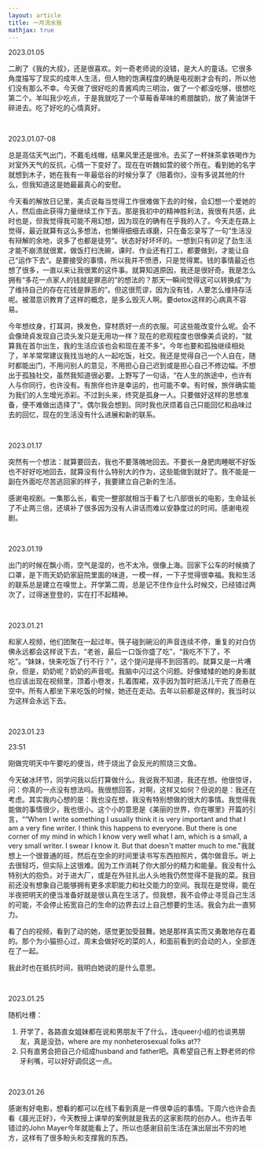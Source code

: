 ```yaml
---
layout: article
title: 一月流水账
mathjax: true
---
```


2023.01.05   

二刷了《我的大叔》，还是很喜欢。刘一奇老师说的没错，是大人的童话。它很多角度描写了现实的成年人生活，但人物的饱满程度的确是电视剧才会有的，所以他们没有那么不幸。今天做了很好吃的青酱鸡肉三明治，做了一个都没吃够，很想吃第二个。羊叫我少吃点，于是我就吃了一个草莓香草味的希腊酸奶，放了黄油饼干碎进去。吃了好吃的心情真好。  

&nbsp;

2023.01.07-08  

总是高估天气出门，不戴毛线帽，结果风里还是很冷。去买了一杯抹茶拿铁喝作为对室外天气的反抗，心情一下变好了。现在在听魏如萱的彼个所在。看到她的名字就想到木子，她在我有一年最低谷的时候分享了《陪着你》，没有多说其他的什么，但我知道这是她最最真心的安慰。  

今天看的解放日记里，美贞说每当觉得工作很难做下去的时候，会幻想一个爱她的人，然后由此获得力量继续工作下去。那是我初中的精神胜利法，我很有共感，此时也是，但我觉得我可能不用幻想，因为现在的确有在乎我的人了。今天走在路上觉得，最近就算有这么多想法，也懒得细细去琢磨，只在备忘录写了一句”生活没有辩解的余地，说多了也都是徒劳“。状态好好坏坏的。一想到只有卯足了劲生活才能不崩溃就很累，做饭打扫洗碗，课时、作业还有打工，都要做到，才能让自己“运作下去“。是要接受的事情，所以我并不愤懑，只是觉得累。钱的事情最近也想了很多，一直以来让我很累的这件事。就算知道原因，我还是很好奇。我是怎么拥有“多花一点家人的钱就是罪恶的”的想法的？那天一瞬间觉得这可以转换成“为了维持自己的存在花钱是罪恶的”。但这很荒谬，因为没有钱，人要怎么维持存活呢。被潜意识教育了这样的概念，是多么毁灭人啊。要detox这样的心病真不容易。  

今年想纹身，打耳洞，换发色，穿材质好一点的衣服。可这些能改变什么呢。会不会像琦貞发现自己烫头发只是无用功一样？现在的悲观程度也很像美贞说的，“就算我在首尔出生，我的生活应该也会和现在差不多“。今年也要和孤独继续相处了，羊羊常常建议我找当地的人一起吃饭，社交。我还是觉得自己一个人自在，随时都能出门，不用问别人的意见，不用担心自己迟到或是担心自己不修边幅。不想出于孤独社交，虽然我知道很必要。上野写了一句话，“在人生的旅途中，也许有人与你同行，也许没有。有旅伴也许是幸运的，也可能不幸。有时候，旅伴确实能为我们的人生增光添彩。不过到头来，终究是孤身一人。只要做好这样的思想准备，便不难做出选择了“。偶尔我会想到。同时我也厌烦着自己只能回忆和品味过去的回忆，现在的生活没有什么进展和新的联系。

&nbsp;

2023.01.17  

突然有一个想法：就算要回去，我也不要落魄地回去。不要长一身肥肉睡眠不好饭也不好好吃地回去，就算没有什么特别大的作为，这些能做到就好了。我不能是一副在外面吃尽苦逃回家的样子，我要建立自己新的生活。  
  
感谢电视剧。一集那么长，看完一整部就相当于看了七八部很长的电影，生命延长了不止两三倍，还填补了很多因为没有人讲话而难以安静度过的时间。感谢电视剧。

&nbsp;

2023.01.19  

出门的时候在飘小雨，空气是湿的，也不太冷。很像上海。回家下公车的时候摘了口罩，是下雨天奶奶家庭院里面的味道，一模一样，一下子觉得很幸福。我和生活的联系总是建立在嗅觉上。开学第二周，总是记不住作业什么时候交，已经错过两次了，过得迷登登的，实在打不起精神。

&nbsp;

2023.01.21  

和家人视频，他们团聚在一起过年。筷子碰到碗沿的声音连续不停，重复的对白仿佛永远都会这样说下去，“老爸，最后一口饭你盛了吃”，“我吃不下了，不吃”。“妹妹，快来吃饭了行不行？“，这个提问是得不到回答的。就算又是一片嘈杂，但是，奶奶呢？奶奶的声音呢。我脑中闪过这个问题。好像矮矮的她的身影就也应该出现在视频里，顶着小卷发，扎着围裙，双手因为暂时把活儿干完了而悬在空中。所有人都坐下来吃饭的时候，她还在走动。去年以前都是这样的，我当时以为这样会永远下去。

&nbsp;

2023.01.23

23:51

刚做完明天中午要吃的便当，终于烧出了会反光的照烧三文鱼。

今天破冰环节，同学问我以后打算做什么。我说我不知道，我还在想。他很惊讶，问：你真的一点没有想法吗。我很想回答，对啊，这样又如何？但说的是：我还在考虑。其实我内心想的是：我也没在想，我没有特别想做的很大的事情。我觉得我能做的事情很少，我也很小。这个小的意思是《美丽的世界，你在哪里》开篇的引言，““When I write something I usually think it is very important and that I am a very fine writer. I think this happens to everyone. But there is one corner of my mind in which I know very well what I am, which is a small, a very small writer. I swear I know it. But that doesn't matter much to me."我就想上一个很普通的班，然后在空余的时间里读书写东西拍照片，偶尔做音乐。听上去很轻巧，但实际上这很难。因为工作消耗了你大部分的精力和能量。我没有什么特别大的抱负。对于进大厂，或是在外驻扎出人头地我仍然觉得不是我的菜。我目前还没有想象自己能够拥有更多求职能力和社交能力的空间。我现在是觉得，能在半夜把明天的便当准备好就是很认真在生活了。但我想，我不会停止寻觅自己生活的可能，不会停止拓宽自己的生命的边界去过上自己想要的生活。我会为此一直努力。

看了白的视频，看到了动的她，感觉更加受鼓舞。她是那样真实而又勇敢地存在着的。那个为小猫担心过，周末会做好吃的菜的人，和面前看到的会动的人，全部连在了一起。

我此时也在抵抗时间，我明白她说的是什么意思。

&nbsp;

2023.01.25

随机吐槽：
1. 开学了，各路直女姐妹都在说和男朋友干了什么，连queer小组的也谈男朋友，真是没劲，where are my nonheterosexual folks at??
2. 只有直男会把自己介绍成husband and father吧。真希望自己有上野老师的伶牙利嘴，可以好好调侃这一点。

&nbsp;

2023.01.26  

感谢有好电影，想看的都可以在线下看到真是一件很幸运的事情。下周六也许会去看《晨光正好》，今天教授上课举的案例就是我去的这家影院的创办人。也许去年错过的John Mayer今年就能看上了。所以也感谢目前生活在演出层出不穷的地方，这样有了很多盼头和支撑我的东西。



